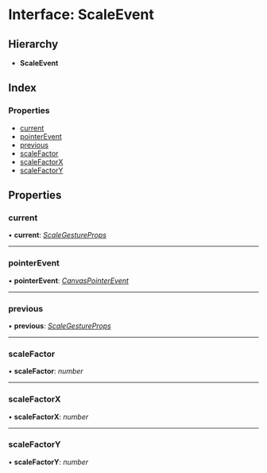 # Interface: ScaleEvent

## Hierarchy

* **ScaleEvent**

## Index

### Properties

* [current](scaleevent.md#current)
* [pointerEvent](scaleevent.md#pointerevent)
* [previous](scaleevent.md#previous)
* [scaleFactor](scaleevent.md#scalefactor)
* [scaleFactorX](scaleevent.md#scalefactorx)
* [scaleFactorY](scaleevent.md#scalefactory)

## Properties

###  current

• **current**: *[ScaleGestureProps](scalegestureprops.md)*

___

###  pointerEvent

• **pointerEvent**: *[CanvasPointerEvent](../classes/canvaspointerevent.md)*

___

###  previous

• **previous**: *[ScaleGestureProps](scalegestureprops.md)*

___

###  scaleFactor

• **scaleFactor**: *number*

___

###  scaleFactorX

• **scaleFactorX**: *number*

___

###  scaleFactorY

• **scaleFactorY**: *number*
